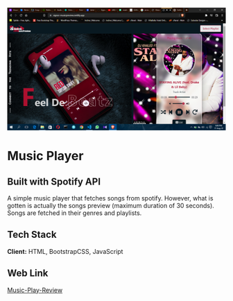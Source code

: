 <p align="left"><img src="https://github.com/Signor1/music-player-spotify-api/blob/476764244ef3f4c9bca7b4fef9cacaeacdf1d6cb/musicimg.png"></p>



# Music Player
## Built with Spotify API

A simple music player that fetches songs from spotify. However, what is gotten is actually the songs preview (maximum duration of 30 seconds). Songs are fetched in their genres and playlists.
## Tech Stack

**Client:** HTML, BootstrapCSS, JavaScript


## Web Link

 [Music-Play-Review](https://signor-musicpreview.netlify.app/)
